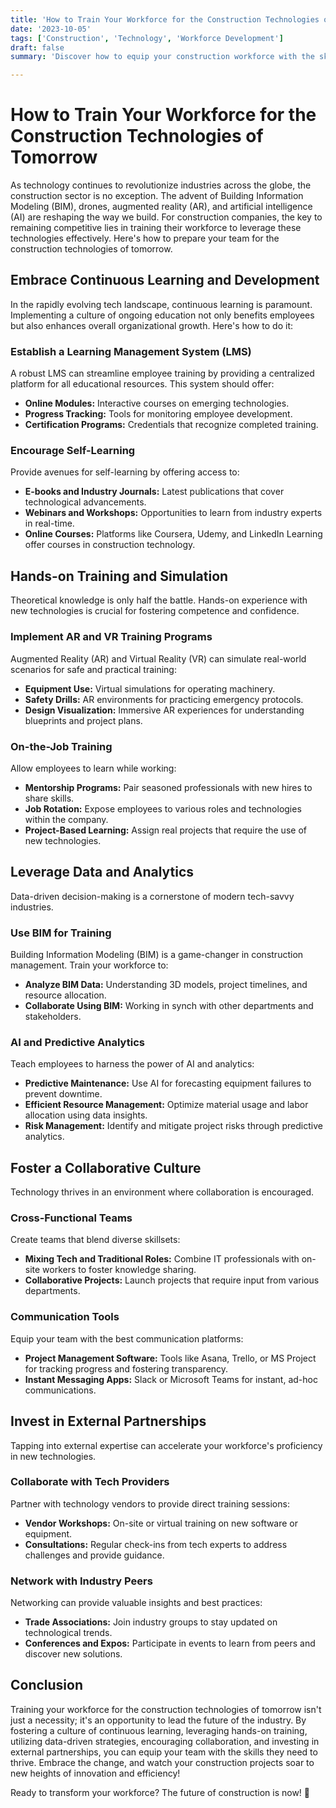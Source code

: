 ```yaml
---
title: 'How to Train Your Workforce for the Construction Technologies of Tomorrow'
date: '2023-10-05'
tags: ['Construction', 'Technology', 'Workforce Development']
draft: false
summary: 'Discover how to equip your construction workforce with the skills they need to thrive in a technology-driven future!'

---
```


# How to Train Your Workforce for the Construction Technologies of Tomorrow

As technology continues to revolutionize industries across the globe, the construction sector is no exception. The advent of Building Information Modeling (BIM), drones, augmented reality (AR), and artificial intelligence (AI) are reshaping the way we build. For construction companies, the key to remaining competitive lies in training their workforce to leverage these technologies effectively. Here's how to prepare your team for the construction technologies of tomorrow.

## Embrace Continuous Learning and Development

In the rapidly evolving tech landscape, continuous learning is paramount. Implementing a culture of ongoing education not only benefits employees but also enhances overall organizational growth. Here's how to do it:

### Establish a Learning Management System (LMS)

A robust LMS can streamline employee training by providing a centralized platform for all educational resources. This system should offer:

- **Online Modules:** Interactive courses on emerging technologies.
- **Progress Tracking:** Tools for monitoring employee development.
- **Certification Programs:** Credentials that recognize completed training.

### Encourage Self-Learning

Provide avenues for self-learning by offering access to:

- **E-books and Industry Journals:** Latest publications that cover technological advancements.
- **Webinars and Workshops:** Opportunities to learn from industry experts in real-time.
- **Online Courses:** Platforms like Coursera, Udemy, and LinkedIn Learning offer courses in construction technology.

## Hands-on Training and Simulation

Theoretical knowledge is only half the battle. Hands-on experience with new technologies is crucial for fostering competence and confidence.

### Implement AR and VR Training Programs

Augmented Reality (AR) and Virtual Reality (VR) can simulate real-world scenarios for safe and practical training:

- **Equipment Use:** Virtual simulations for operating machinery.
- **Safety Drills:** AR environments for practicing emergency protocols.
- **Design Visualization:** Immersive AR experiences for understanding blueprints and project plans.

### On-the-Job Training

Allow employees to learn while working:

- **Mentorship Programs:** Pair seasoned professionals with new hires to share skills.
- **Job Rotation:** Expose employees to various roles and technologies within the company.
- **Project-Based Learning:** Assign real projects that require the use of new technologies.

## Leverage Data and Analytics

Data-driven decision-making is a cornerstone of modern tech-savvy industries.

### Use BIM for Training

Building Information Modeling (BIM) is a game-changer in construction management. Train your workforce to:

- **Analyze BIM Data:** Understanding 3D models, project timelines, and resource allocation.
- **Collaborate Using BIM:** Working in synch with other departments and stakeholders.

### AI and Predictive Analytics

Teach employees to harness the power of AI and analytics:

- **Predictive Maintenance:** Use AI for forecasting equipment failures to prevent downtime.
- **Efficient Resource Management:** Optimize material usage and labor allocation using data insights.
- **Risk Management:** Identify and mitigate project risks through predictive analytics.

## Foster a Collaborative Culture

Technology thrives in an environment where collaboration is encouraged.

### Cross-Functional Teams

Create teams that blend diverse skillsets:

- **Mixing Tech and Traditional Roles:** Combine IT professionals with on-site workers to foster knowledge sharing.
- **Collaborative Projects:** Launch projects that require input from various departments.

### Communication Tools

Equip your team with the best communication platforms:

- **Project Management Software:** Tools like Asana, Trello, or MS Project for tracking progress and fostering transparency.
- **Instant Messaging Apps:** Slack or Microsoft Teams for instant, ad-hoc communications.

## Invest in External Partnerships

Tapping into external expertise can accelerate your workforce's proficiency in new technologies.

### Collaborate with Tech Providers

Partner with technology vendors to provide direct training sessions:

- **Vendor Workshops:** On-site or virtual training on new software or equipment.
- **Consultations:** Regular check-ins from tech experts to address challenges and provide guidance.

### Network with Industry Peers

Networking can provide valuable insights and best practices:

- **Trade Associations:** Join industry groups to stay updated on technological trends.
- **Conferences and Expos:** Participate in events to learn from peers and discover new solutions.

## Conclusion

Training your workforce for the construction technologies of tomorrow isn't just a necessity; it's an opportunity to lead the future of the industry. By fostering a culture of continuous learning, leveraging hands-on training, utilizing data-driven strategies, encouraging collaboration, and investing in external partnerships, you can equip your team with the skills they need to thrive. Embrace the change, and watch your construction projects soar to new heights of innovation and efficiency!

Ready to transform your workforce? The future of construction is now! 🚀